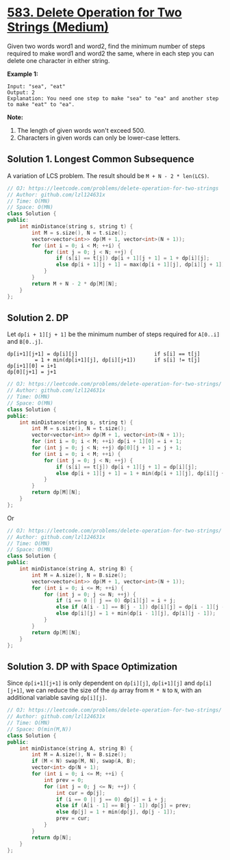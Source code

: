 # [583. Delete Operation for Two Strings (Medium)](https://leetcode.com/problems/delete-operation-for-two-strings)

Given two words word1 and word2, find the minimum number of steps required to make word1 and word2 the same, where in each step you can delete one character in either string.

**Example 1:**
```
Input: "sea", "eat"
Output: 2
Explanation: You need one step to make "sea" to "ea" and another step to make "eat" to "ea".
```

**Note:**
1. The length of given words won't exceed 500.
2. Characters in given words can only be lower-case letters.

## Solution 1. Longest Common Subsequence

A variation of LCS problem. The result should be `M + N - 2 * len(LCS)`.

```cpp
// OJ: https://leetcode.com/problems/delete-operation-for-two-strings
// Author: github.com/lzl124631x
// Time: O(MN)
// Space: O(MN)
class Solution {
public:
    int minDistance(string s, string t) {
        int M = s.size(), N = t.size();
        vector<vector<int>> dp(M + 1, vector<int>(N + 1));
        for (int i = 0; i < M; ++i) {
            for (int j = 0; j < N; ++j) {
                if (s[i] == t[j]) dp[i + 1][j + 1] = 1 + dp[i][j];
                else dp[i + 1][j + 1] = max(dp[i + 1][j], dp[i][j + 1]);
            }
        }
        return M + N - 2 * dp[M][N];
    }
};
```

## Solution 2. DP

Let `dp[i + 1][j + 1]` be the minimum number of steps required for `A[0..i]` and `B[0..j]`.

```
dp[i+1][j+1] = dp[i][j]                         if s[i] == t[j]
         = 1 + min(dp[i+1][j], dp[i][j+1])      if s[i] != t[j]
dp[i+1][0] = i+1
dp[0][j+1] = j+1
```

```cpp
// OJ: https://leetcode.com/problems/delete-operation-for-two-strings/
// Author: github.com/lzl124631x
// Time: O(MN)
// Space: O(MN)
class Solution {
public:
    int minDistance(string s, string t) {
        int M = s.size(), N = t.size();
        vector<vector<int>> dp(M + 1, vector<int>(N + 1));
        for (int i = 0; i < M; ++i) dp[i + 1][0] = i + 1;
        for (int j = 0; j < N; ++j) dp[0][j + 1] = j + 1;
        for (int i = 0; i < M; ++i) {
            for (int j = 0; j < N; ++j) {
                if (s[i] == t[j]) dp[i + 1][j + 1] = dp[i][j];
                else dp[i + 1][j + 1] = 1 + min(dp[i + 1][j], dp[i][j + 1]);
            }
        }
        return dp[M][N];
    }
};
```

Or

```cpp
// OJ: https://leetcode.com/problems/delete-operation-for-two-strings/
// Author: github.com/lzl124631x
// Time: O(MN)
// Space: O(MN)
class Solution {
public:
    int minDistance(string A, string B) {
        int M = A.size(), N = B.size();
        vector<vector<int>> dp(M + 1, vector<int>(N + 1));
        for (int i = 0; i <= M; ++i) {
            for (int j = 0; j <= N; ++j) {
                if (i == 0 || j == 0) dp[i][j] = i + j;
                else if (A[i - 1] == B[j - 1]) dp[i][j] = dp[i - 1][j - 1];
                else dp[i][j] = 1 + min(dp[i - 1][j], dp[i][j - 1]);
            }
        }
        return dp[M][N];
    }
};
```

## Solution 3. DP with Space Optimization

Since `dp[i+1][j+1]` is only dependent on `dp[i][j]`, `dp[i+1][j]` and `dp[i][j+1]`, we can reduce the size of the `dp` array from `M * N` to `N`, with an additional variable saving `dp[i][j]`.

```cpp
// OJ: https://leetcode.com/problems/delete-operation-for-two-strings/
// Author: github.com/lzl124631x
// Time: O(MN)
// Space: O(min(M,N))
class Solution {
public:
    int minDistance(string A, string B) {
        int M = A.size(), N = B.size();
        if (M < N) swap(M, N), swap(A, B);
        vector<int> dp(N + 1);
        for (int i = 0; i <= M; ++i) {
            int prev = 0;
            for (int j = 0; j <= N; ++j) {
                int cur = dp[j];
                if (i == 0 || j == 0) dp[j] = i + j;
                else if (A[i - 1] == B[j - 1]) dp[j] = prev;
                else dp[j] = 1 + min(dp[j], dp[j - 1]);
                prev = cur;
            }
        }
        return dp[N];
    }
};
```